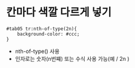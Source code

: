 # 칸마다 색깔 다르게 넣기
```
#tab05 tr:nth-of-type(2n){
	background-color: #ccc;
}
```
- nth-of-type() 사용
- 인자로는 숫자(n번쨰) 또는 수식 사용 가능(예 / 2n )
